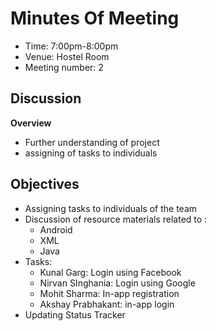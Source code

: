 # Minutes Of Meeting



* Time: 7:00pm-8:00pm
* Venue: Hostel Room
* Meeting number: 2

## Discussion

**Overview**

- Further understanding of project
- assigning of tasks to individuals



## Objectives

- Assigning tasks to individuals of the team
- Discussion of resource materials related to :
  - Android
  - XML
  - Java
- Tasks:
  - Kunal Garg: Login using Facebook
  - Nirvan SInghania: Login using Google
  - Mohit Sharma: In-app registration
  - Akshay Prabhakant: in-app login
- Updating Status Tracker

